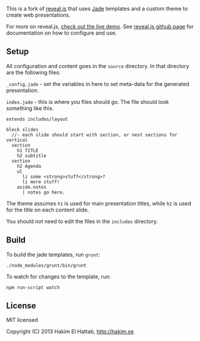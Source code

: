 
This is a fork of [reveal.js](https://github.com/hakimel/reveal.js/) that uses [Jade](https://github.com/visionmedia/jade) templates and a custom theme to create web presentations.

For more on reveal.js, [check out the live demo](http://lab.hakim.se/reveal-js/). See [reveal.js github page](https://github.com/hakimel/reveal.js/) for documentation on how to configure and use.

## Setup

All configuration and content goes in the `source` directory. In that directory are the following files:

`_config.jade` - set the variables in here to set meta-data for the generated presentation.

`index.jade` - this is where you files should go. The file should look something like this.

    extends includes/layout

    block slides
      //- each slide should start with section, or nest sections for vertical
      section
        h1 TITLE
        h2 subtitle
      section
        h2 Agenda
        ul
          li some <strong>stuff</strong>?
          li more stuff!
        aside.notes
          | notes go here.

The theme assumes `h1` is used for main presentation titles, while `h2` is used for the title on each content slide.

You should not need to edit the files in the `includes` directory.


## Build

To build the jade templates, run `grunt`:

    ./node_modules/grunt/bin/grunt


To watch for changes to the template, run:

    npm run-script watch


## License

MIT licensed

Copyright (C) 2013 Hakim El Hattab, http://hakim.se